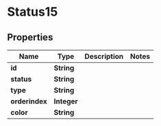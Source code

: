 

# Status15


## Properties

| Name | Type | Description | Notes |
|------------ | ------------- | ------------- | -------------|
|**id** | **String** |  |  |
|**status** | **String** |  |  |
|**type** | **String** |  |  |
|**orderindex** | **Integer** |  |  |
|**color** | **String** |  |  |




